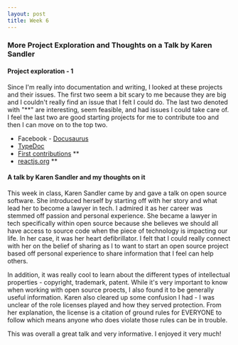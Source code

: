 ```yaml
---
layout: post 
title: Week 6
---
```


### More Project Exploration and Thoughts on a Talk by Karen Sandler


#### Project exploration - 1

Since I'm really into documentation and writing, I looked at these projects and their issues. The first two seem a bit scary to me because they are big and I couldn't really find an issue that I felt I could do. The last two denoted with "**" are interesting, seem feasible, and had issues I could take care of. I feel the last two are good starting projects for me to contribute too and then I can move on to the top two.

- Facebook - [Docusaurus](https://github.com/facebook/docusaurus)
- [TypeDoc](https://github.com/TypeStrong/typedoc)
- [First contributions](https://github.com/firstcontributions/first-contributions) **
- [reactjs.org](https://github.com/reactjs/reactjs.org) **

#### A talk by Karen Sandler and my thoughts on it

This week in class, Karen Sandler came by and gave a talk on open source software. She introduced herself by starting off with her story and what lead her to become a lawyer in tech. I admired it as her career was stemmed off passion and personal experience. She became a lawyer in tech specifically within open source because she believes we should all have access to source code when the piece of technology is impacting our life. In her case, it was her heart defibrillator. I felt that I could really connect with her on the belief of sharing as I to want to start an open source project based off personal experience to share information that I feel can help others.

In addition, it was really cool to learn about the different types of intellectual properties - copyright, trademark, patent. While it's very important to know when working with open source proects, I also found it to be generally useful information. Karen also cleared up some confusion I had - I was unclear of the role licenses played and how they served protection. From her explanation, the license is a citation of ground rules for EVERYONE to follow which means anyone who does violate those rules can be in trouble.

This was overall a great talk and very informative. I enjoyed it very much!
